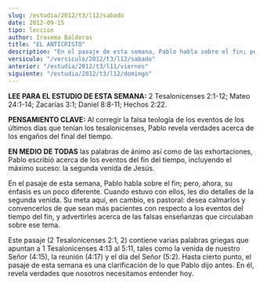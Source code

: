 ```yaml
---
slug: /estudia/2012/t3/l12/sabado
date: 2012-09-15
tipo: leccion
author: Irasema Balderas
title: "EL ANTICRISTO"
description: "En el pasaje de esta semana, Pablo habla sobre el fin; pero, ahora, su énfasis  es un poco diferente. Cuando estuvo con ellos, les dio detalles de la segunda  venida. Su meta aquí, en cambio, es pastoral: desea calmarlos y convencerlos de  que sean más pacientes con respecto a..."
versiculo: "/versiculo/2012/t3/l12/sabado"
anterior: "/estudia/2012/t3/l11/viernes"
siguiente: "/estudia/2012/t3/l12/domingo"
---
```


**LEE PARA EL ESTUDIO DE ESTA SEMANA:** 2 Tesalonicenses 2:1-12; Mateo 24:1-14; Zacarías 3:1; Daniel 8:8-11; Hechos 2:22.

**PENSAMIENTO CLAVE:** Al corregir la falsa teología de los eventos de los últimos días que tenían los tesalonicenses, Pablo revela verdades acerca de los engaños del final del tiempo.

**EN MEDIO DE TODAS** las palabras de ánimo así como de las exhortaciones, Pablo escribió acerca de los eventos del fin del tiempo, incluyendo el máximo suceso: la segunda venida de Jesús.

En el pasaje de esta semana, Pablo habla sobre el fin; pero, ahora, su énfasis es un poco diferente. Cuando estuvo con ellos, les dio detalles de la segunda venida. Su meta aquí, en cambio, es pastoral: desea calmarlos y convencerlos de que sean más pacientes con respecto a los eventos del tiempo del fin, y advertirles acerca de las falsas enseñanzas que circulaban sobre ese tema.

Este pasaje (2 Tesalonicenses 2:1, 2) contiene varias palabras griegas que apuntan a 1 Tesalonicenses 4:13 al 5:11, tales como la venida de nuestro Señor (4:15), la reunión (4:17) y el día del Señor (5:2). Hasta cierto punto, el pasaje de esta semana es una clarificación de lo que Pablo dijo antes. En él, revela verdades que nosotros necesitamos entender hoy.
